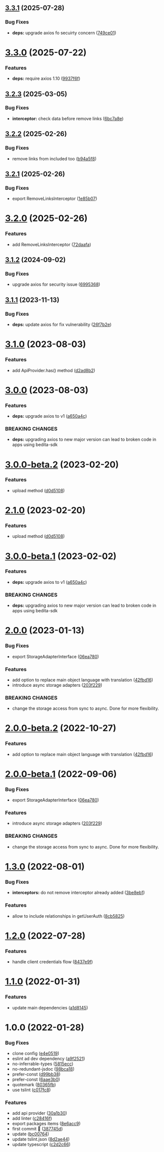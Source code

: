 ## [3.3.1](https://github.com/atlasconsulting/bedita-sdk-js/compare/v3.3.0...v3.3.1) (2025-07-28)


### Bug Fixes

* **deps:** upgrade axios fo secuirty concern ([749ce01](https://github.com/atlasconsulting/bedita-sdk-js/commit/749ce01a9c8b0217e855d82d0dd2c978b3a11396))

# [3.3.0](https://github.com/atlasconsulting/bedita-sdk-js/compare/v3.2.3...v3.3.0) (2025-07-22)


### Features

* **deps:** require axios 1.10 ([9937f6f](https://github.com/atlasconsulting/bedita-sdk-js/commit/9937f6f594dc965e315be09b20564fc6b3cb1817))

## [3.2.3](https://github.com/atlasconsulting/bedita-sdk-js/compare/v3.2.2...v3.2.3) (2025-03-05)


### Bug Fixes

* **interceptor:** check data before remove links ([6bc7a8e](https://github.com/atlasconsulting/bedita-sdk-js/commit/6bc7a8e96b783f9053d21e856a72a00908f76a9c))

## [3.2.2](https://github.com/atlasconsulting/bedita-sdk-js/compare/v3.2.1...v3.2.2) (2025-02-26)


### Bug Fixes

* remove links from included too ([b94a5f8](https://github.com/atlasconsulting/bedita-sdk-js/commit/b94a5f8e104bd30b8c0d188bab93556ee86a2682))

## [3.2.1](https://github.com/atlasconsulting/bedita-sdk-js/compare/v3.2.0...v3.2.1) (2025-02-26)


### Bug Fixes

* export RemoveLinksInterceptor ([1e85b07](https://github.com/atlasconsulting/bedita-sdk-js/commit/1e85b07c719fe2de26b0e928de0b36022b02e330))

# [3.2.0](https://github.com/atlasconsulting/bedita-sdk-js/compare/v3.1.2...v3.2.0) (2025-02-26)


### Features

* add RemoveLinksInterceptor ([72daafa](https://github.com/atlasconsulting/bedita-sdk-js/commit/72daafa6e29a09d02a19093efdac47f744d1f2ea))

## [3.1.2](https://github.com/atlasconsulting/bedita-sdk-js/compare/v3.1.1...v3.1.2) (2024-09-02)


### Bug Fixes

* upgrade axios for security issue ([6995368](https://github.com/atlasconsulting/bedita-sdk-js/commit/699536832f6aaf8b802d9d7b19f4408d0d90dcaf))

## [3.1.1](https://github.com/atlasconsulting/bedita-sdk-js/compare/v3.1.0...v3.1.1) (2023-11-13)


### Bug Fixes

* **deps:** update axios for fix vulnerability ([26f7b2e](https://github.com/atlasconsulting/bedita-sdk-js/commit/26f7b2e357dc203d0361ba494d7d60a67d8a077b))

# [3.1.0](https://github.com/atlasconsulting/bedita-sdk-js/compare/v3.0.0...v3.1.0) (2023-08-03)


### Features

* add ApiProvider.has() method ([d2ad8b2](https://github.com/atlasconsulting/bedita-sdk-js/commit/d2ad8b2f63fae74a68f48edf7efaf70c03a67176))

# [3.0.0](https://github.com/atlasconsulting/bedita-sdk-js/compare/v2.1.0...v3.0.0) (2023-08-03)


### Features

* **deps:** upgrade axios to v1 ([a650a4c](https://github.com/atlasconsulting/bedita-sdk-js/commit/a650a4c3408c18e22fe05e1f3a203d9bae555ddc))


### BREAKING CHANGES

* **deps:** upgrading axios to new major version can lead to broken code in apps using bedita-sdk

# [3.0.0-beta.2](https://github.com/atlasconsulting/bedita-sdk-js/compare/v3.0.0-beta.1...v3.0.0-beta.2) (2023-02-20)


### Features

* upload method ([d0d5108](https://github.com/atlasconsulting/bedita-sdk-js/commit/d0d5108c9dd1a27bfdf0f7c8fa4e5e35a7787b03))

# [2.1.0](https://github.com/atlasconsulting/bedita-sdk-js/compare/v2.0.0...v2.1.0) (2023-02-20)


### Features

* upload method ([d0d5108](https://github.com/atlasconsulting/bedita-sdk-js/commit/d0d5108c9dd1a27bfdf0f7c8fa4e5e35a7787b03))

# [3.0.0-beta.1](https://github.com/atlasconsulting/bedita-sdk-js/compare/v2.0.0...v3.0.0-beta.1) (2023-02-02)


### Features

* **deps:** upgrade axios to v1 ([a650a4c](https://github.com/atlasconsulting/bedita-sdk-js/commit/a650a4c3408c18e22fe05e1f3a203d9bae555ddc))


### BREAKING CHANGES

* **deps:** upgrading axios to new major version can lead to broken code in apps using bedita-sdk

# [2.0.0](https://github.com/atlasconsulting/bedita-sdk-js/compare/v1.3.0...v2.0.0) (2023-01-13)


### Bug Fixes

* export StorageAdapterInterface ([06ea780](https://github.com/atlasconsulting/bedita-sdk-js/commit/06ea78008812946b1ee901a2e6c93a5fc184c9bf))


### Features

* add option to replace main object language with translation ([42fbd16](https://github.com/atlasconsulting/bedita-sdk-js/commit/42fbd16ee8a17136aa1feebfccb439f0be2a597b))
* introduce async storage adapters ([203f229](https://github.com/atlasconsulting/bedita-sdk-js/commit/203f229a3ba4ee78e1496201206dbb3fa8598d5e))


### BREAKING CHANGES

* change the storage access from sync to async.
Done  for more flexibility.

# [2.0.0-beta.2](https://github.com/atlasconsulting/bedita-sdk-js/compare/v2.0.0-beta.1...v2.0.0-beta.2) (2022-10-27)


### Features

* add option to replace main object language with translation ([42fbd16](https://github.com/atlasconsulting/bedita-sdk-js/commit/42fbd16ee8a17136aa1feebfccb439f0be2a597b))

# [2.0.0-beta.1](https://github.com/atlasconsulting/bedita-sdk-js/compare/v1.3.0...v2.0.0-beta.1) (2022-09-06)


### Bug Fixes

* export StorageAdapterInterface ([06ea780](https://github.com/atlasconsulting/bedita-sdk-js/commit/06ea78008812946b1ee901a2e6c93a5fc184c9bf))


### Features

* introduce async storage adapters ([203f229](https://github.com/atlasconsulting/bedita-sdk-js/commit/203f229a3ba4ee78e1496201206dbb3fa8598d5e))


### BREAKING CHANGES

* change the storage access from sync to async.
Done  for more flexibility.

# [1.3.0](https://github.com/atlasconsulting/bedita-sdk-js/compare/v1.2.0...v1.3.0) (2022-08-01)


### Bug Fixes

* **interceptors:** do not remove interceptor already added ([3be8eb1](https://github.com/atlasconsulting/bedita-sdk-js/commit/3be8eb14a3ee62c57be42fe87904d16f3dcb69d5))


### Features

* allow to include relationships in getUserAuth ([8cb5825](https://github.com/atlasconsulting/bedita-sdk-js/commit/8cb582554c13cfb0aa7b88e05e31d2edbd1dd20d))

# [1.2.0](https://github.com/atlasconsulting/bedita-sdk-js/compare/v1.1.0...v1.2.0) (2022-07-28)


### Features

* handle client credentials flow ([8437e9f](https://github.com/atlasconsulting/bedita-sdk-js/commit/8437e9f6557d1c9429e1430f0ae104817c681483))

# [1.1.0](https://github.com/atlasconsulting/bedita-sdk-js/compare/v1.0.0...v1.1.0) (2022-01-31)


### Features

* update main dependencies ([a1d8145](https://github.com/atlasconsulting/bedita-sdk-js/commit/a1d8145cb76283c74fcfc6dc0b3bdd0714e0470f))

# 1.0.0 (2022-01-28)


### Bug Fixes

* clone config ([e4e0519](https://github.com/atlasconsulting/bedita-sdk-js/commit/e4e05191bc7c4570dce46d9f4d44eacb58081df0))
* eslint ad dev dependency ([a9f2521](https://github.com/atlasconsulting/bedita-sdk-js/commit/a9f25210755d9d9b91f287df6e701026f832127c))
* no-inferrable-types ([5815ecc](https://github.com/atlasconsulting/bedita-sdk-js/commit/5815ecc5b05db748d3152a75791afb0635dbc2ab))
* no-redundant-jsdoc ([98bca18](https://github.com/atlasconsulting/bedita-sdk-js/commit/98bca189d9b4f14a4ef2f51cfbd6528a8c8483d9))
* prefer-const ([d99bb38](https://github.com/atlasconsulting/bedita-sdk-js/commit/d99bb38b7cb3e8dc574840a9f1579170ac63e7c7))
* prefer-const ([6aae3b0](https://github.com/atlasconsulting/bedita-sdk-js/commit/6aae3b05903f55fba86466cecb33b1ed8c433b05))
* quotemark ([80365fb](https://github.com/atlasconsulting/bedita-sdk-js/commit/80365fb3ca5501f390044fd0460f582ee5afbdd5))
* use tslint ([c017fc8](https://github.com/atlasconsulting/bedita-sdk-js/commit/c017fc8c9c37aded0b116a869b037baf4422a4c1))


### Features

* add api provider ([30a1b30](https://github.com/atlasconsulting/bedita-sdk-js/commit/30a1b3011ad71f6ae1d811190d0ed778c7c77f65))
* add linter ([c28416f](https://github.com/atlasconsulting/bedita-sdk-js/commit/c28416f0c6da53c605fbd3519d64626b77d00b80))
* export packages items ([8e6acc9](https://github.com/atlasconsulting/bedita-sdk-js/commit/8e6acc9e98f15b1a490a4b7cdc57f183282aa227))
* first commit 🎉️ ([387745d](https://github.com/atlasconsulting/bedita-sdk-js/commit/387745d9753b5d34f3f991d24d1a7ad659a7cb64))
* update ([bc00764](https://github.com/atlasconsulting/bedita-sdk-js/commit/bc0076475844a843dd4ed7e65e7e9f531c4a2d84))
* update tslint.json ([8d2ae44](https://github.com/atlasconsulting/bedita-sdk-js/commit/8d2ae44a8669eb83e40940d34d9faa56d3d4f581))
* update typescript ([c2d2c66](https://github.com/atlasconsulting/bedita-sdk-js/commit/c2d2c66a99c451265e58603ce8a6f09ee8747dd5))
